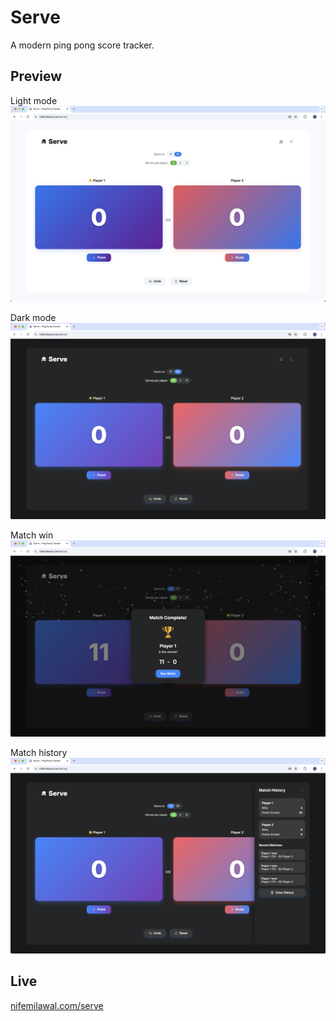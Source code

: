 # Serve

A modern ping pong score tracker.

## Preview

Light mode  
<img src="screenshots/light_mode.png" width="600"/>

Dark mode  
<img src="screenshots/dark_mode.png" width="600"/>

Match win  
<img src="screenshots/match_win.png" width="600"/>

Match history  
<img src="screenshots/match_history.png" width="600"/>

## Live

[nifemilawal.com/serve](https://nifemilawal.com/serve)
